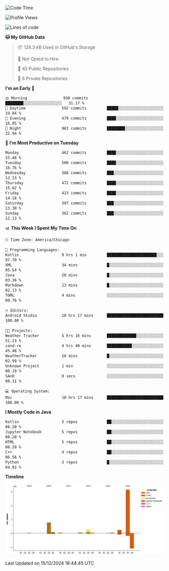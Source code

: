 <!--START_SECTION:waka-->
![Code Time](http://img.shields.io/badge/Code%20Time-713%20hrs%2044%20mins-blue)

![Profile Views](http://img.shields.io/badge/Profile%20Views-8-blue)

![Lines of code](https://img.shields.io/badge/From%20Hello%20World%20I%27ve%20Written-4.8%20million%20lines%20of%20code-blue)

**🐱 My GitHub Data** 

> 📦 128.3 kB Used in GitHub's Storage 
 > 
> 🚫 Not Opted to Hire
 > 
> 📜 45 Public Repositories 
 > 
> 🔑 6 Private Repositories 
 > 
**I'm an Early 🐤** 

```text
🌞 Morning                930 commits         ████████░░░░░░░░░░░░░░░░░   31.17 % 
🌆 Daytime                592 commits         █████░░░░░░░░░░░░░░░░░░░░   19.84 % 
🌃 Evening                479 commits         ████░░░░░░░░░░░░░░░░░░░░░   16.05 % 
🌙 Night                  983 commits         ████████░░░░░░░░░░░░░░░░░   32.94 % 
```
📅 **I'm Most Productive on Tuesday** 

```text
Monday                   462 commits         ████░░░░░░░░░░░░░░░░░░░░░   15.48 % 
Tuesday                  500 commits         ████░░░░░░░░░░░░░░░░░░░░░   16.76 % 
Wednesday                368 commits         ███░░░░░░░░░░░░░░░░░░░░░░   12.33 % 
Thursday                 472 commits         ████░░░░░░░░░░░░░░░░░░░░░   15.82 % 
Friday                   423 commits         ████░░░░░░░░░░░░░░░░░░░░░   14.18 % 
Saturday                 397 commits         ███░░░░░░░░░░░░░░░░░░░░░░   13.30 % 
Sunday                   362 commits         ███░░░░░░░░░░░░░░░░░░░░░░   12.13 % 
```


📊 **This Week I Spent My Time On** 

```text
🕑︎ Time Zone: America/Chicago

💬 Programming Languages: 
Kotlin                   9 hrs 1 min         ██████████████████████░░░   87.70 % 
XML                      34 mins             █░░░░░░░░░░░░░░░░░░░░░░░░   05.54 % 
Java                     20 mins             █░░░░░░░░░░░░░░░░░░░░░░░░   03.36 % 
Markdown                 13 mins             █░░░░░░░░░░░░░░░░░░░░░░░░   02.13 % 
TOML                     4 mins              ░░░░░░░░░░░░░░░░░░░░░░░░░   00.76 % 

🔥 Editors: 
Android Studio           10 hrs 17 mins      █████████████████████████   100.00 % 

🐱‍💻 Projects: 
Weather Tracker          5 hrs 16 mins       █████████████░░░░░░░░░░░░   51.23 % 
sand-re                  4 hrs 40 mins       ███████████░░░░░░░░░░░░░░   45.48 % 
WeatherTracker           18 mins             █░░░░░░░░░░░░░░░░░░░░░░░░   02.99 % 
Unknown Project          1 min               ░░░░░░░░░░░░░░░░░░░░░░░░░   00.19 % 
SAnD                     0 secs              ░░░░░░░░░░░░░░░░░░░░░░░░░   00.11 % 

💻 Operating System: 
Mac                      10 hrs 17 mins      █████████████████████████   100.00 % 
```

**I Mostly Code in Java** 

```text
Kotlin                   5 repos             ██░░░░░░░░░░░░░░░░░░░░░░░   08.20 % 
Jupyter Notebook         5 repos             ██░░░░░░░░░░░░░░░░░░░░░░░   08.20 % 
HTML                     5 repos             ██░░░░░░░░░░░░░░░░░░░░░░░   08.20 % 
C++                      4 repos             ██░░░░░░░░░░░░░░░░░░░░░░░   06.56 % 
Python                   3 repos             █░░░░░░░░░░░░░░░░░░░░░░░░   04.92 % 
```



**Timeline**

![Lines of Code chart](https://raw.githubusercontent.com/phanijsp/phanijsp/main/assets/bar_graph.png)


 Last Updated on 15/12/2024 18:44:45 UTC
<!--END_SECTION:waka-->
